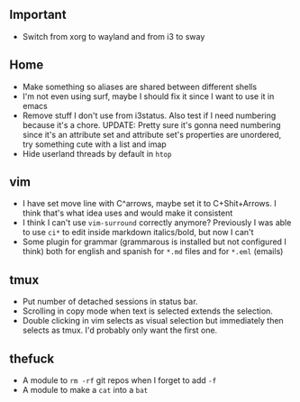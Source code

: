 ## Important
* Switch from xorg to wayland and from i3 to sway

## Home
* Make something so aliases are shared between different shells
* I'm not even using surf, maybe I should fix it since I want to use it in emacs
* Remove stuff I don't use from i3status. Also test if I need numbering because it's a chore. UPDATE: Pretty sure it's gonna need numbering since it's an attribute set and attribute set's properties are unordered, try something cute with a list and imap
* Hide userland threads by default in `htop`

## vim
* I have set move line with C^arrows, maybe set it to C+Shit+Arrows. I think that's what idea uses and would make it consistent
* I think I can't use `vim-surround` correctly anymore? Previously I was able to use `ci*` to edit inside markdown italics/bold, but now I can't
* Some plugin for grammar (grammarous is installed but not configured I think) both for english and spanish for `*.md` files and for `*.eml` (emails)

## tmux
* Put number of detached sessions in status bar.
* Scrolling in copy mode when text is selected extends the selection.
* Double clicking in vim selects as visual selection but immediately then selects as tmux. I'd probably only want the first one.

## thefuck
* A module to `rm -rf` git repos when I forget to add `-f`
* A module to make a `cat` into a `bat`
